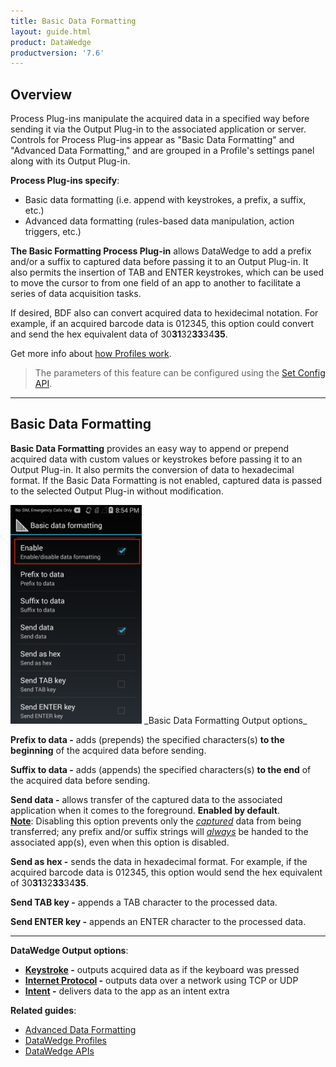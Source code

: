 ```yaml
---
title: Basic Data Formatting
layout: guide.html
product: DataWedge
productversion: '7.6'
---
```


## Overview
Process Plug-ins manipulate the acquired data in a specified way before sending it via the Output Plug-in to the associated application or server. Controls for Process Plug-ins appear as "Basic Data Formatting" and "Advanced Data Formatting," and are grouped in a Profile's settings panel along with its Output Plug-in. 

**Process Plug-ins specify**: 
* Basic data formatting (i.e. append with keystrokes, a prefix, a suffix, etc.)
* Advanced data formatting (rules-based data manipulation, action triggers, etc.)

**The Basic Formatting Process Plug-in** allows DataWedge to add a prefix and/or a suffix to captured data before passing it to an Output Plug-in. It also permits the insertion of TAB and ENTER keystrokes, which can be used to move the cursor to from one field of an app to another to facilitate a series of data acquisition tasks.  

If desired, BDF also can convert acquired data to hexidecimal notation. For example, if an acquired barcode data is 012345, this option could convert and send the hex equivalent data of 30**31**32**33**34**35**. 

Get more info about [how Profiles work](../../overview). 

> The parameters of this feature can be configured using the [Set Config API](../../api/setconfig).

-----

## Basic Data Formatting

**Basic Data Formatting** provides an easy way to append or prepend acquired data with custom values or keystrokes before passing it to an Output Plug-in. It also permits the conversion of data to hexadecimal format. If the Basic Data Formatting is not enabled, captured data is passed to the selected Output Plug-in without modification. 

<img style="height:350px" src="../basic_data_formatting.png"/>
_Basic Data Formatting Output options_
<br>

**Prefix to data -** adds (prepends) the specified characters(s) **to the beginning** of the acquired data before sending.

**Suffix to data -** adds (appends) the specified characters(s) **to the end** of the acquired data before sending.

**Send data -** allows transfer of the captured data to the associated application when it comes to the foreground. **Enabled by default**.<br>**<u>Note</u>**: Disabling this option prevents only the <u>_captured_</u> data from being transferred; any prefix and/or suffix strings will <u>_always_</u> be handed to the associated app(s), even when this option is disabled. 

**Send as hex -** sends the data in hexadecimal format. For example, if the acquired barcode data is 012345, this option would send the hex equivalent of 30**31**32**33**34**35**. 

**Send TAB key -** appends a TAB character to the processed data. 

**Send ENTER key -** appends an ENTER character to the processed data. 

-----

**DataWedge Output options**: 

* **[Keystroke](../../output/keystroke) -** outputs acquired data as if the keyboard was pressed
* **[Internet Protocol](../../output/ip) -** outputs data over a network using TCP or UDP
* **[Intent](../../output/intent) -** delivers data to the app as an intent extra


**Related guides**:
* [Advanced Data Formatting](../adf)
* [DataWedge Profiles](../../profiles)
* [DataWedge APIs](../../api) 
